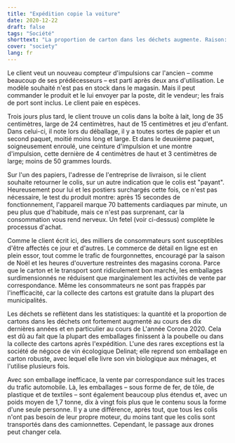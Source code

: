 ```yaml
---
title: "Expédition copie la voiture"
date: 2020-12-22
draft: false
tags: "Société"
shorttext: "La proportion de carton dans les déchets augmente. Raison: Dans le secteur de la vente par correspondance, il existe de nombreux emballages pour peu de contenu. Comme une voiture."
cover: "society"
lang: fr
---
```


Le client veut un nouveau compteur d'impulsions car l'ancien – comme beaucoup de ses prédécesseurs – est parti après deux ans d'utilisation. Le modèle souhaité n'est pas en stock dans le magasin. Mais il peut commander le produit et le lui envoyer par la poste, dit le vendeur; les frais de port sont inclus. Le client paie en espèces.

Trois jours plus tard, le client trouve un colis dans la boîte à lait, long de 35 centimètres, large de 24 centimètres, haut de 15 centimètres et jeu d'enfant. Dans celui-ci, il note lors du déballage, il y a toutes sortes de papier et un second paquet, moitié moins long et large. Et dans le deuxième paquet, soigneusement enroulé, une ceinture d'impulsion et une montre d'impulsion, cette dernière de 4 centimètres de haut et 3 centimètres de large; moins de 50 grammes lourds.

Sur l'un des papiers, l'adresse de l'entreprise de livraison, si le client souhaite retourner le colis, sur un autre indication que le colis est "payant". Heureusement pour lui et les postiers surchargés cette fois, ce n'est pas nécessaire, le test du produit montre: après 15 secondes de fonctionnement, l'appareil marque 70 battements cardiaques par minute, un peu plus que d'habitude, mais ce n'est pas surprenant, car la consommation vous rend nerveux. Un fetel (voir ci-dessus) complète le processus d'achat.

Comme le client écrit ici, des milliers de consommateurs sont susceptibles d'être affectés ce jour et d'autres. Le commerce de détail en ligne est en plein essor, tout comme le trafic de fourgonnettes, encouragé par la saison de Noël et les heures d'ouverture restreintes des magasins corona. Parce que le carton et le transport sont ridiculement bon marché, les emballages surdimensionnés ne réduisent que marginalement les activités de vente par correspondance. Même les consommateurs ne sont pas frappés par l'inefficacité, car la collecte des cartons est gratuite dans la plupart des municipalités.

Les déchets se reflètent dans les statistiques: la quantité et la proportion de cartons dans les déchets ont fortement augmenté au cours des dix dernières années et en particulier au cours de L'année Corona 2020. Cela est dû au fait que la plupart des emballages finissent à la poubelle ou dans la collecte des cartons après l'expédition. L'une des rares exceptions est la société de négoce de vin écologique Delinat; elle reprend son emballage en carton robuste, avec lequel elle livre son vin biologique aux ménages, et l'utilise plusieurs fois.

Avec son emballage inefficace, la vente par correspondance suit les traces du trafic automobile. Là, les emballages – sous forme de fer, de tôle, de plastique et de textiles – sont également beaucoup plus étendus et, avec un poids moyen de 1,7 tonne, dix à vingt fois plus que le contenu sous la forme d'une seule personne. Il y a une différence, après tout, que tous les colis n'ont pas besoin de leur propre moteur, du moins tant que les colis sont transportés dans des camionnettes. Cependant, le passage aux drones peut changer cela.
